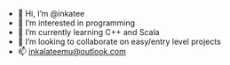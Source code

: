 - 👋 Hi, I’m @inkatee
- 👀 I’m interested in programming
- 🌱 I’m currently learning C++ and Scala
- 💞️ I’m looking to collaborate on easy/entry level projects
- 📫 inkalateemu@outlook.com

<!---
inkatee/inkatee is a ✨ special ✨ repository because its `README.md` (this file) appears on your GitHub profile.
You can click the Preview link to take a look at your changes.
--->
